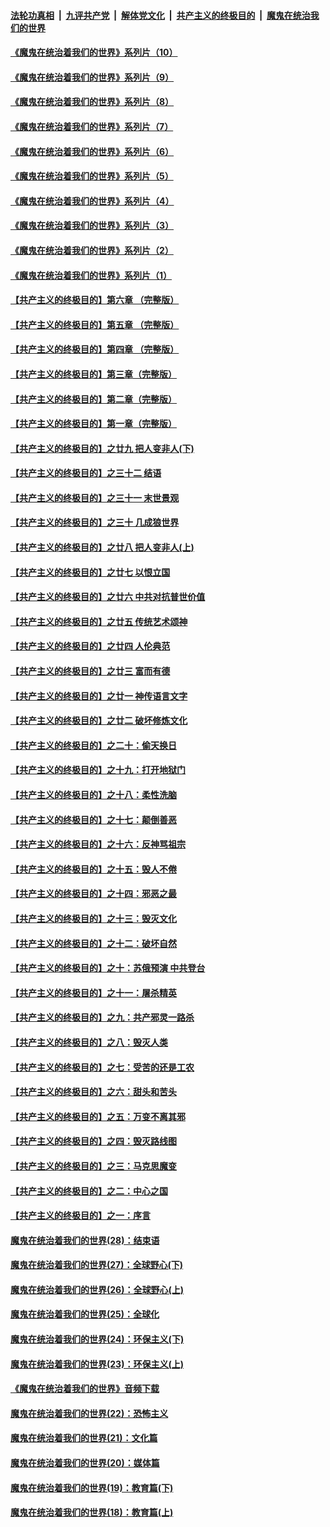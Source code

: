 

####  [法轮功真相](../../../../basic/blob/master/README.md?t=08160502) &nbsp;|&nbsp; [九评共产党](../../../../9ping.md/blob/master/README.md?t=08160502) &nbsp;|&nbsp; [解体党文化](../../../../jtdwh.md/blob/master/README.md?t=08160502)  &nbsp;|&nbsp; [共产主义的终极目的](../../../../gczydzjmd.md/blob/master/README.md?t=08160502) &nbsp;|&nbsp; [魔鬼在统治我们的世界](../../../../mgztzwmdsj.md/blob/master/README.md?t=08160502) 

#### [《魔鬼在统治着我们的世界》系列片（10）](../pages/nsc422/n12292670.md?t=08160502) 

#### [《魔鬼在统治着我们的世界》系列片（9）](../pages/nsc422/n12290859.md?t=08160502) 

#### [《魔鬼在统治着我们的世界》系列片（8）](../pages/nsc422/n12287445.md?t=08160502) 

#### [《魔鬼在统治着我们的世界》系列片（7）](../pages/nsc422/n12283425.md?t=08160502) 

#### [《魔鬼在统治着我们的世界》系列片（6）](../pages/nsc422/n12282314.md?t=08160502) 

#### [《魔鬼在统治着我们的世界》系列片（5）](../pages/nsc422/n12281419.md?t=08160502) 

#### [《魔鬼在统治着我们的世界》系列片（4）](../pages/nsc422/n12274024.md?t=08160502) 

#### [《魔鬼在统治着我们的世界》系列片（3）](../pages/nsc422/n12271322.md?t=08160502) 

#### [《魔鬼在统治着我们的世界》系列片（2）](../pages/nsc422/n12269049.md?t=08160502) 

#### [《魔鬼在统治着我们的世界》系列片（1）](../pages/nsc422/n12267575.md?t=08160502) 

#### [【共产主义的终极目的】第六章 （完整版）](../pages/nsc422/n11428913.md?t=08160502) 

#### [【共产主义的终极目的】第五章 （完整版）](../pages/nsc422/n11428912.md?t=08160502) 

#### [【共产主义的终极目的】第四章 （完整版）](../pages/nsc422/n11428907.md?t=08160502) 

#### [【共产主义的终极目的】第三章（完整版）](../pages/nsc422/n11428848.md?t=08160502) 

#### [【共产主义的终极目的】第二章（完整版）](../pages/nsc422/n11428831.md?t=08160502) 

#### [【共产主义的终极目的】第一章（完整版）](../pages/nsc422/n11417651.md?t=08160502) 

#### [【共产主义的终极目的】之廿九 把人变非人(下)](../pages/nsc422/n11344140.md?t=08160502) 

#### [【共产主义的终极目的】之三十二 结语](../pages/nsc422/n11360535.md?t=08160502) 

#### [【共产主义的终极目的】之三十一 末世景观](../pages/nsc422/n11351129.md?t=08160502) 

#### [【共产主义的终极目的】之三十 几成狼世界](../pages/nsc422/n11348280.md?t=08160502) 

#### [【共产主义的终极目的】之廿八 把人变非人(上)](../pages/nsc422/n11340492.md?t=08160502) 

#### [【共产主义的终极目的】之廿七 以恨立国](../pages/nsc422/n11336944.md?t=08160502) 

#### [【共产主义的终极目的】之廿六 中共对抗普世价值](../pages/nsc422/n11324785.md?t=08160502) 

#### [【共产主义的终极目的】之廿五 传统艺术颂神](../pages/nsc422/n11296396.md?t=08160502) 

#### [【共产主义的终极目的】之廿四 人伦典范](../pages/nsc422/n11296397.md?t=08160502) 

#### [【共产主义的终极目的】之廿三 富而有德](../pages/nsc422/n11283598.md?t=08160502) 

#### [【共产主义的终极目的】之廿一 神传语言文字](../pages/nsc422/n11263265.md?t=08160502) 

#### [【共产主义的终极目的】之廿二 破坏修炼文化](../pages/nsc422/n11245728.md?t=08160502) 

#### [【共产主义的终极目的】之二十：偷天换日](../pages/nsc422/n11238846.md?t=08160502) 

#### [【共产主义的终极目的】之十九：打开地狱门](../pages/nsc422/n11206376.md?t=08160502) 

#### [【共产主义的终极目的】之十八：柔性洗脑](../pages/nsc422/n11199994.md?t=08160502) 

#### [【共产主义的终极目的】之十七：颠倒善恶](../pages/nsc422/n11179782.md?t=08160502) 

#### [【共产主义的终极目的】之十六：反神骂祖宗](../pages/nsc422/n11166798.md?t=08160502) 

#### [【共产主义的终极目的】之十五：毁人不倦](../pages/nsc422/n11166792.md?t=08160502) 

#### [【共产主义的终极目的】之十四：邪恶之最](../pages/nsc422/n11150249.md?t=08160502) 

#### [【共产主义的终极目的】之十三：毁灭文化](../pages/nsc422/n11135227.md?t=08160502) 

#### [【共产主义的终极目的】之十二：破坏自然](../pages/nsc422/n11135214.md?t=08160502) 

#### [【共产主义的终极目的】之十：苏俄预演 中共登台](../pages/nsc422/n11118424.md?t=08160502) 

#### [【共产主义的终极目的】之十一：屠杀精英](../pages/nsc422/n11118442.md?t=08160502) 

#### [【共产主义的终极目的】之九：共产邪灵一路杀](../pages/nsc422/n11114139.md?t=08160502) 

#### [【共产主义的终极目的】之八：毁灭人类](../pages/nsc422/n11108503.md?t=08160502) 

#### [【共产主义的终极目的】之七：受苦的还是工农](../pages/nsc422/n11101809.md?t=08160502) 

#### [【共产主义的终极目的】之六：甜头和苦头](../pages/nsc422/n11096971.md?t=08160502) 

#### [【共产主义的终极目的】之五：万变不离其邪](../pages/nsc422/n11091285.md?t=08160502) 

#### [【共产主义的终极目的】之四：毁灭路线图](../pages/nsc422/n11086284.md?t=08160502) 

#### [【共产主义的终极目的】之三：马克思魔变](../pages/nsc422/n11061941.md?t=08160502) 

#### [【共产主义的终极目的】之二：中心之国](../pages/nsc422/n11047728.md?t=08160502) 

#### [【共产主义的终极目的】之一：序言](../pages/nsc422/n11086077.md?t=08160502) 

#### [魔鬼在统治着我们的世界(28)：结束语](../pages/nsc422/n10936246.md?t=08160502) 

#### [魔鬼在统治着我们的世界(27)：全球野心(下)](../pages/nsc422/n10928319.md?t=08160502) 

#### [魔鬼在统治着我们的世界(26)：全球野心(上)](../pages/nsc422/n10900318.md?t=08160502) 

#### [魔鬼在统治着我们的世界(25)：全球化](../pages/nsc422/n10788205.md?t=08160502) 

#### [魔鬼在统治着我们的世界(24)：环保主义(下)](../pages/nsc422/n10695307.md?t=08160502) 

#### [魔鬼在统治着我们的世界(23)：环保主义(上)](../pages/nsc422/n10688613.md?t=08160502) 

#### [《魔鬼在统治着我们的世界》音频下载](../pages/nsc422/n10635553.md?t=08160502) 

#### [魔鬼在统治着我们的世界(22)：恐怖主义](../pages/nsc422/n10614727.md?t=08160502) 

#### [魔鬼在统治着我们的世界(21)：文化篇](../pages/nsc422/n10597706.md?t=08160502) 

#### [魔鬼在统治着我们的世界(20)：媒体篇](../pages/nsc422/n10586579.md?t=08160502) 

#### [魔鬼在统治着我们的世界(19)：教育篇(下)](../pages/nsc422/n10564808.md?t=08160502) 

#### [魔鬼在统治着我们的世界(18)：教育篇(上)](../pages/nsc422/n10526970.md?t=08160502) 


